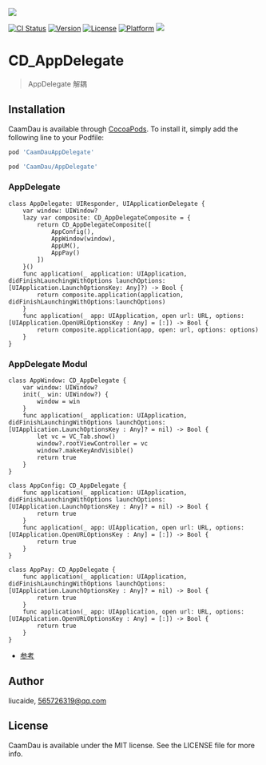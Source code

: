 <p>
  <img src="https://github.com/liucaide/Images/blob/master/CaamDau/caamdau.png" align=centre />
</p>

[![CI Status](https://img.shields.io/travis/CaamDau/CaamDauValue.svg?style=flat)](https://travis-ci.org/CaamDau/AppDelegate)
[![Version](https://img.shields.io/cocoapods/v/CaamDauAppDelegate.svg?style=flat)](https://cocoapods.org/pods/CaamDauAppDelegate)
[![License](https://img.shields.io/cocoapods/l/CaamDauAppDelegate.svg?style=flat)](https://cocoapods.org/pods/CaamDauAppDelegate)
[![Platform](https://img.shields.io/cocoapods/p/CaamDauAppDelegate.svg?style=flat)](https://cocoapods.org/pods/CaamDauAppDelegate)
[![](https://img.shields.io/badge/Swift-4.0~5.0-orange.svg?style=flat)](https://cocoapods.org/pods/CaamDauAppDelegate)

# CD_AppDelegate
> AppDelegate 解耦

## Installation

CaamDau is available through [CocoaPods](https://cocoapods.org). To install
it, simply add the following line to your Podfile:

```ruby
pod 'CaamDauAppDelegate'

pod 'CaamDau/AppDelegate'
```

### AppDelegate
```
class AppDelegate: UIResponder, UIApplicationDelegate {
    var window: UIWindow?
    lazy var composite: CD_AppDelegateComposite = {
        return CD_AppDelegateComposite([
            AppConfig(),
            AppWindow(window),
            AppUM(),
            AppPay()
        ])
    }()
    func application(_ application: UIApplication, didFinishLaunchingWithOptions launchOptions: [UIApplication.LaunchOptionsKey: Any]?) -> Bool {
        return composite.application(application, didFinishLaunchingWithOptions:launchOptions)
    }
    func application(_ app: UIApplication, open url: URL, options: [UIApplication.OpenURLOptionsKey : Any] = [:]) -> Bool {
        return composite.application(app, open: url, options: options)
    }
}

```
### AppDelegate Modul
```
class AppWindow: CD_AppDelegate {
    var window: UIWindow?
    init(_ win: UIWindow?) {
        window = win
    }
    func application(_ application: UIApplication, didFinishLaunchingWithOptions launchOptions: [UIApplication.LaunchOptionsKey : Any]? = nil) -> Bool {
        let vc = VC_Tab.show()
        window?.rootViewController = vc
        window?.makeKeyAndVisible()
        return true
    }
}
```
```
class AppConfig: CD_AppDelegate {
    func application(_ application: UIApplication, didFinishLaunchingWithOptions launchOptions: [UIApplication.LaunchOptionsKey : Any]? = nil) -> Bool {
        return true
    }
    func application(_ app: UIApplication, open url: URL, options: [UIApplication.OpenURLOptionsKey : Any] = [:]) -> Bool {
        return true
    }
}
```
```
class AppPay: CD_AppDelegate {
    func application(_ application: UIApplication, didFinishLaunchingWithOptions launchOptions: [UIApplication.LaunchOptionsKey : Any]? = nil) -> Bool {
        return true
    }
    func application(_ app: UIApplication, open url: URL, options: [UIApplication.OpenURLOptionsKey : Any] = [:]) -> Bool {
        return true
    }
}
```

- [参考](https://juejin.im/post/5bd0259d5188251a29719086#comment)

## Author

liucaide, 565726319@qq.com

## License

CaamDau is available under the MIT license. See the LICENSE file for more info.
